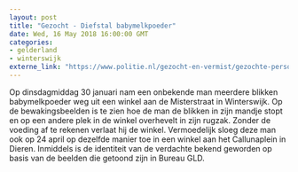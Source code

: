 ```yaml
---
layout: post
title: "Gezocht - Diefstal babymelkpoeder"
date: Wed, 16 May 2018 16:00:00 GMT
categories: 
- gelderland 
- winterswijk 
externe_link: "https://www.politie.nl/gezocht-en-vermist/gezochte-personen/2018/mei/02-oon/gld/diefstal-babymelkpoeder.html"
---
```


Op dinsdagmiddag 30 januari nam een onbekende man meerdere blikken babymelkpoeder weg uit een winkel aan de Misterstraat in Winterswijk. Op de bewakingsbeelden is te zien hoe de man de blikken in zijn mandje stopt en op een andere plek in de winkel overhevelt in zijn rugzak. Zonder de voeding af te rekenen verlaat hij de winkel. Vermoedelijk sloeg deze man ook op 24 april op dezelfde manier toe in een winkel aan het Callunaplein in Dieren. Inmiddels is de identiteit van de verdachte bekend geworden op basis van de beelden die getoond zijn in Bureau GLD.
